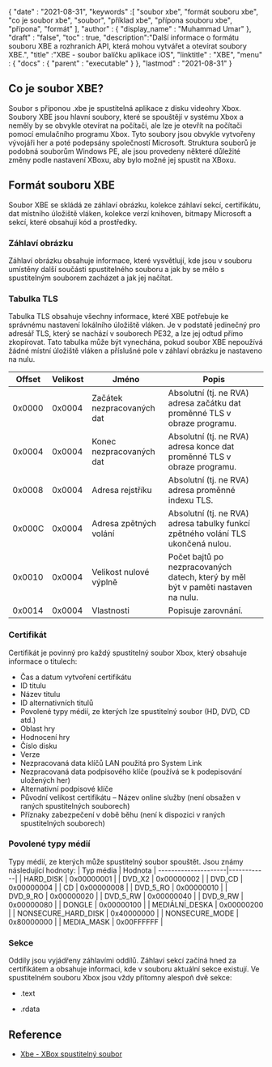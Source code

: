 {
  "date" : "2021-08-31",
  "keywords" :[ "soubor xbe", "formát souboru xbe", "co je soubor xbe", "soubor", "příklad xbe", "přípona souboru xbe", "přípona", "formát" ],
  "author" : {
    "display_name" : "Muhammad Umar"
},
  "draft" : "false",
  "toc" : true,
  "description":"Další informace o formátu souboru XBE a rozhraních API, která mohou vytvářet a otevírat soubory XBE.",
  "title" :"XBE - soubor balíčku aplikace iOS",
  "linktitle" : "XBE",
  "menu" : {
    "docs" : {
      "parent" : "executable"
}
},
  "lastmod" : "2021-08-31"
}

## Co je soubor XBE?
Soubor s příponou .xbe je spustitelná aplikace z disku videohry Xbox. Soubory XBE jsou hlavní soubory, které se spouštějí v systému Xbox a neměly by se obvykle otevírat na počítači, ale lze je otevřít na počítači pomocí emulačního programu Xbox. Tyto soubory jsou obvykle vytvořeny vývojáři her a poté podepsány společností Microsoft. Struktura souborů je podobná souborům Windows PE, ale jsou provedeny některé důležité změny podle nastavení XBoxu, aby bylo možné jej spustit na XBoxu.

## Formát souboru XBE
Soubor XBE se skládá ze záhlaví obrázku, kolekce záhlaví sekcí, certifikátu, dat místního úložiště vláken, kolekce verzí knihoven, bitmapy Microsoft a sekcí, které obsahují kód a prostředky.

### Záhlaví obrázku
Záhlaví obrázku obsahuje informace, které vysvětlují, kde jsou v souboru umístěny další součásti spustitelného souboru a jak by se mělo s spustitelným souborem zacházet a jak jej načítat.

### Tabulka TLS
Tabulka TLS obsahuje všechny informace, které XBE potřebuje ke správnému nastavení lokálního úložiště vláken. Je v podstatě jedinečný pro adresář TLS, který se nachází v souborech PE32, a lze jej odtud přímo zkopírovat. Tato tabulka může být vynechána, pokud soubor XBE nepoužívá žádné místní úložiště vláken a příslušné pole v záhlaví obrázku je nastaveno na nulu.

| Offset | Velikost | Jméno | Popis |
--------|--------|--------|------------|
| 0x0000 | 0x0004 | Začátek nezpracovaných dat | Absolutní (tj. ne RVA) adresa začátku dat proměnné TLS v obraze programu. |
| 0x0004 | 0x0004 | Konec nezpracovaných dat | Absolutní (tj. ne RVA) adresa konce dat proměnné TLS v obraze programu. |
| 0x0008 | 0x0004 | Adresa rejstříku | Absolutní (tj. ne RVA) adresa proměnné indexu TLS. |
| 0x000C | 0x0004 | Adresa zpětných volání | Absolutní (tj. ne RVA) adresa tabulky funkcí zpětného volání TLS ukončená nulou. |
| 0x0010 | 0x0004 | Velikost nulové výplně | Počet bajtů po nezpracovaných datech, který by měl být v paměti nastaven na nulu. |
| 0x0014 | 0x0004 | Vlastnosti | Popisuje zarovnání. |

### Certifikát

Certifikát je povinný pro každý spustitelný soubor Xbox, který obsahuje informace o titulech:
 


- Čas a datum vytvoření certifikátu
- ID titulu
- Název titulu
- ID alternativních titulů
- Povolené typy médií, ze kterých lze spustitelný soubor (HD, DVD, CD atd.)
- Oblast hry
- Hodnocení hry
- Číslo disku
- Verze
- Nezpracovaná data klíčů LAN použitá pro System Link
- Nezpracovaná data podpisového klíče (používá se k podepisování uložených her)
- Alternativní podpisové klíče
- Původní velikost certifikátu
– Název online služby (není obsažen v raných spustitelných souborech)
- Příznaky zabezpečení v době běhu (není k dispozici v raných spustitelných souborech)
 


### Povolené typy médií
Typy médií, ze kterých může spustitelný soubor spouštět. Jsou známy následující hodnoty:
| Typ média | Hodnota |
---------------------|------------|
| HARD_DISK | 0x00000001 |
| DVD_X2 | 0x00000002 |
| DVD_CD | 0x00000004 |
| CD | 0x00000008 |
| DVD_5_RO | 0x00000010 |
| DVD_9_RO | 0x00000020 |
| DVD_5_RW | 0x00000040 |
| DVD_9_RW | 0x00000080 |
| DONGLE | 0x00000100 |
| MEDIÁLNÍ_DESKA | 0x00000200 |
| NONSECURE_HARD_DISK | 0x40000000 |
| NONSECURE_MODE | 0x80000000 |
| MEDIA_MASK | 0x00FFFFFF |

### Sekce
Oddíly jsou vyjádřeny záhlavími oddílů. Záhlaví sekcí začíná hned za certifikátem a obsahuje informaci, kde v souboru aktuální sekce existují. Ve spustitelném souboru Xbox jsou vždy přítomny alespoň dvě sekce:


- .text


- .rdata


## Reference



* [Xbe - XBox spustitelný soubor](https://xboxdevwiki.net/Xbe)



